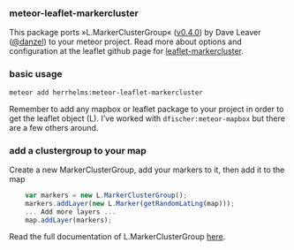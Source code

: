 ### meteor-leaflet-markercluster

This package ports »L.MarkerClusterGroup« ([v0.4.0](https://github.com/Leaflet/Leaflet.markercluster/releases/tag/v0.4.0)) by Dave Leaver ([@danzel](https://github.com/danzel)) to your meteor project.
Read more about options and configuration at the leaflet github page for [leaflet-markercluster](https://github.com/Leaflet/Leaflet.markercluster). 

### basic usage

`meteor add herrhelms:meteor-leaflet-markercluster`

Remember to add any mapbox or leaflet package to your project in order to get the leaflet object (L). 
I've worked with `dfischer:meteor-mapbox` but there are a few others around.

### add a clustergroup to your map

Create a new MarkerClusterGroup, add your markers to it, then add it to the map

```js
	var markers = new L.MarkerClusterGroup();
	markers.addLayer(new L.Marker(getRandomLatLng(map)));
	... Add more layers ...
	map.addLayer(markers);
```

Read the full documentation of L.MarkerClusterGroup [here](https://github.com/Leaflet/Leaflet.markercluster).

 

